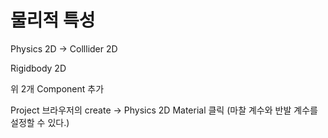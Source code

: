# 물리적 특성

Physics 2D -> Colllider 2D

Rigidbody 2D

위 2개 Component 추가

Project 브라우저의 create -> Physics 2D Material 클릭 (마찰 계수와 반발 계수를 설정할 수 있다.)

